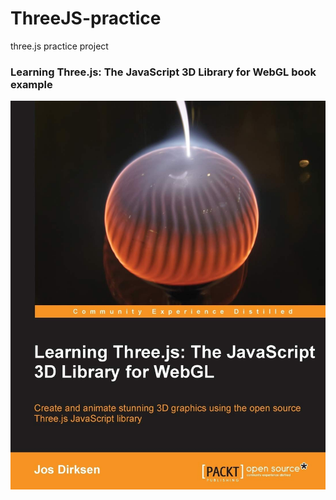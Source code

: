 # ThreeJS-practice
three.js practice project

### Learning Three.js: The JavaScript 3D Library for WebGL book example
![](https://github.com/jjuiddong/ThreeJS-practice/blob/master/Doc/threejs.jpg?raw=true)
